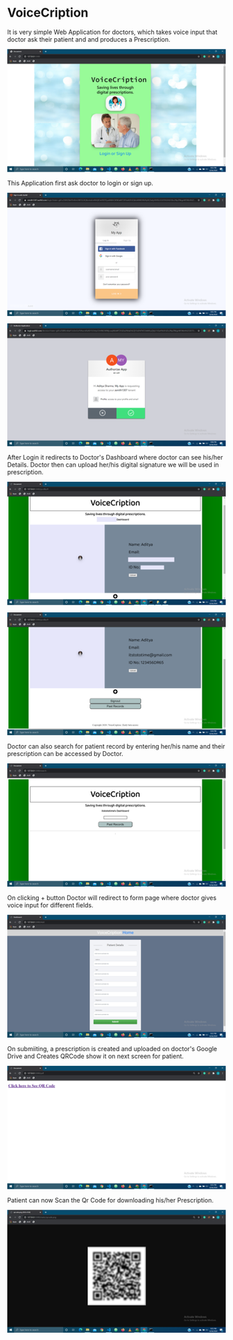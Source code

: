 # VoiceCription
It is very simple Web Application for doctors, which takes voice input that doctor ask their patient and and produces a Prescription.

![Main page](https://github.com/aakashdinkar/VoiceCription/blob/master/datafiles/Main.png?raw=true)

This Application first ask doctor to login or sign up.

![Login Page](https://github.com/aakashdinkar/VoiceCription/blob/master/datafiles/login.png?raw=true)

![authorize](https://github.com/aakashdinkar/VoiceCription/blob/master/datafiles/authorize.png?raw=true)

After Login it redirects to Doctor's Dashboard where doctor can see his/her Details. 
Doctor then can upload her/his digital signature we will be used in prescription.

![Dashboard](https://github.com/aakashdinkar/VoiceCription/blob/master/datafiles/dashboard.png?raw=true)

![Dashboard2](https://github.com/aakashdinkar/VoiceCription/blob/master/datafiles/dashboard2.png?raw=true)

Doctor can also search for patient record by entering her/his name and their prescription can be accessed by Doctor.

![past_record](https://github.com/aakashdinkar/VoiceCription/blob/master/datafiles/past_record.png?raw=true)

On clicking + button Doctor will redirect to form page where doctor gives voice input for different fields.

![Form](https://github.com/aakashdinkar/VoiceCription/blob/master/datafiles/form.png?raw=true)

On submiiting, a prescription is created and uploaded on doctor's Google Drive and Creates QRCode show it on next screen for patient.

![qrscreen](https://github.com/aakashdinkar/VoiceCription/blob/master/datafiles/qrcode.png?raw=true)

Patient can now Scan the Qr Code for downloading his/her Prescription. 

![qr_code](https://github.com/aakashdinkar/VoiceCription/blob/master/datafiles/qr.png?raw=true)


